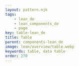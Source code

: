 ```yaml
---
layout: pattern.njk
tags: 
    - lean_de
    - lean_components_de
    - page
key: table-lean_de
title: Table
parent: components-lean_de
image: lean/overview/table.webp
keywords: table, data table
order: 270
---
```


